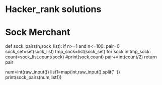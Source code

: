 # Hacker_rank solutions
# Sock Merchant 

def sock_pairs(n,sock_list):
    if n>=1 and n<=100:
        pair=0
        sock_set=set(sock_list)
        tmp_sock=list(sock_set)
        for sock in tmp_sock:
            count=sock_list.count(sock)
            #print(sock,count)
            pair+=int(count/2)
        return pair

num=int(raw_input())
list1=map(int,raw_input().split(' '))
print(sock_pairs(num,list1))
